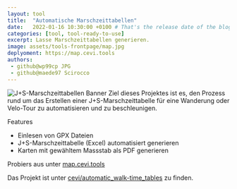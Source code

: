 ```yaml
---
layout: tool
title:  "Automatische Marschzeittabellen"
date:   2022-01-16 10:30:00 +0100 # That's the release date of the blog entry
categories: [tool, tool-ready-to-use]
excerpt: Lasse Marschzeittabellen generieren.
image: assets/tools-frontpage/map.jpg
deplyoment: https://map.cevi.tools
authors:
 - github@wp99cp JPG
 - github@maede97 Scirocco
---
```


![J+S-Marschzeittabellen Banner](https://github.com/cevi/automatic_walk-time_tables/raw/master/docs/imgs/Claim.png)
Ziel dieses Projektes ist es, den Prozess rund um das Erstellen einer J+S-Marschzeittabelle für eine Wanderung oder Velo-Tour zu automatisieren und zu beschleunigen.

Features
- Einlesen von GPX Dateien
- J+S-Marschzeittabelle (Excel) automatisiert generieren
- Karten mit gewähltem Massstab als PDF generieren

Probiers aus unter [map.cevi.tools](https://map.cevi.tools)

Das Projekt ist unter [cevi/automatic_walk-time_tables](https://github.com/cevi/automatic_walk-time_tables) zu finden.

